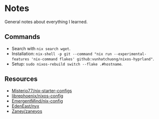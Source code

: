 # Notes

General notes about everything I learned.

## Commands

- Search with `nix search wget`.
- Installation: `nix-shell -p git --command "nix run --experimental-features 'nix-command flakes' github:vunhatchuong/nixos-hyprland"`.
- Setup: `sudo nixos-rebuild switch --flake .#hostname`.

## Resources

- [Misterio77/nix-starter-configs](https://github.com/Misterio77/nix-starter-configs)
- [librephoenix/nixos-config](https://gitlab.com/librephoenix/nixos-config)
- [EmergentMind/nix-config](https://github.com/EmergentMind/nix-config)
- [EdenEast/nyx](https://github.com/EdenEast/nyx)
- [Zaney/zaneyos](https://gitlab.com/Zaney/zaneyos)
